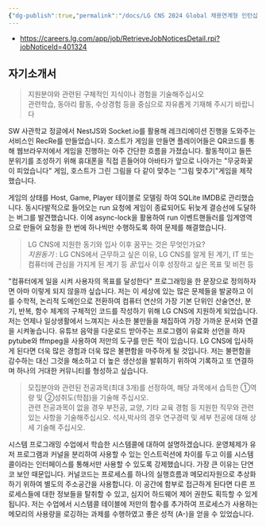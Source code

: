 ```yaml
---
{"dg-publish":true,"permalink":"/docs/LG CNS 2024 Global 채용연계형 인턴십 {지원완}/","title":"LG CNS 2024 Global 채용연계형 인턴십 {지원완}"}
---
```


- <https://careers.lg.com/app/job/RetrieveJobNoticesDetail.rpi?jobNoticeId=401324>

## 자기소개서

> 지원분야와 관련된 구체적인 지식이나 경험을 기술해주십시오  
> 관련학습, 동아리 활동, 수상경험 등을 중심으로 자유롭게 기재해 주시기 바랍니다 

SW 사관학교 정글에서 NestJS와 Socket.io를 활용해 레크리에이션 진행을 도와주는 서비스인 RecRe를 만들었습니다. 호스트가 게임을 만들면 플레이어들은 QR코드를 통해 웹브라우저에서 게임을 진행하는 아주 간단한 흐름을 가졌습니다. 활동적이고 들뜬 분위기를 조성하기 위해 휴대폰을 직접 흔들어야 아바타가 앞으로 나아가는 "무궁화꽃이 피었습니다" 게임, 호스트가 그린 그림을 다 같이 맞추는 “그림 맞추기"게임을 제작했습니다.  

게임의 상태를 Host, Game, Player 테이블로 모델링 하여 SQLite IMDB로 관리했습니다. 동시다발적으로 들어오는 run 요청에 게임이 종료되어도 뒤늦게 결승선에 도달하는 버그를 발견했습니다. 이에 async-lock을 활용하여 run 이벤트핸들러를 임계영역으로 만들어 요청을 한 번에 하나씩만 수행하도록 하여 문제를 해결했습니다.

> LG CNS에 지원한 동기와 입사 이후 꿈꾸는 것은 무엇인가요?  
> *지원동기* : LG CNS에서 근무하고 싶은 이유, LG CNS를 알게 된 계기, IT 또는 컴퓨터에 관심을 가지게 된 계기 등 *꿈*:입사 이후 성장하고 싶은 목표 및 비전 등

"컴퓨터에게 일을 시켜 사용자의 목표를 달성한다" 프로그래밍을 한 문장으로 정의하자면 아마 이렇게 되지 않을까 싶습니다. 저는 이 세상에 있는 많은 문제들을 발굴하고 이를 수학적, 논리적 도메인으로 전환하여 컴퓨터 연산의 가장 기본 단위인 산술연산, 분기, 반복, 함수 체계의 구체적인 코드를 작성하기 위해 LG CNS에 지원하게 되었습니다. 저는 언제나 일상생활에서 느껴지는 사소한 불만들을 채집하여 가장 가까운 문서와 연결을 시켜놓습니다. 유튜브 음악을 다운로드 받아주는 프로그램이 유료화 선언을 하자 pytube와 ffmpeg을 사용하여 저만의 도구를 만든 적이 있습니다. LG CNS에 입사하게 된다면 더욱 많은 경험과 더욱 많은 불편함을 마주하게 될 것입니다. 저는 불편함을 감수하는 대신 그것을 해소하고 더 높은 생산성을 발휘하기 위하여 기록하고 또 연결하며 하나의 거대한 커뮤니티를 형성하고 싶습니다.

> 모집분야와 관련된 전공과목(최대 3개)를 선정하여, 해당 과목에서 습득한 ①역량 및 ②성취도(학점)을 기술해 주십시오.  
> 관련 전공과목이 없을 경우 부전공, 교양, 기타 교육 경험 등 지원한 직무와 관련 있는 사항을 기술해주십시오. 석사,박사의 경우 연구경력 및 세부 전공에 대해 상세 기술해 주십시오.

시스템 프로그래밍 수업에서 학습한 시스템콜에 대하여 설명하겠습니다. 운영체제가 유저 프로그램과 커널을 분리하여 사용할 수 있는 인스트럭션에 차이를 두고 이를 시스템 콜이라는 인터페이스를 통해서만 사용할 수 있도록 강제했습니다. 가장 큰 이유는 단연코 보안 때문입니다. 커널코드는 프로세스를 하나의 실행흐름과 메모리자원으로 추상화하기 위하여 별도의 주소공간을 사용합니다. 이 공간에 함부로 접근하게 된다면 다른 프로세스들에 대한 정보들을 탈취할 수 있고, 심지어 하드웨어 제어 권한도 획득할 수 있게 됩니다. 저는 수업에서 시스템콜 테이블에 저만의 함수를 추가하여 프로세스가 사용하는 메모리의 사용량을 로깅하는 과제를 수행하였고 좋은 성적 (A-)을 얻을 수 있었습니다.
